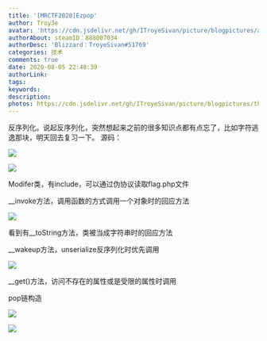 ```yaml
---
title: '[MRCTF2020]Ezpop'
author: Troy3e
avatar: 'https://cdn.jsdelivr.net/gh/ITroyeSivan/picture/blogpictures/avatar.jpg'
authorAbout: steamID：888007034
authorDesc: 'Blizzard：TroyeSivan#51769'
categories: 技术
comments: true
date: 2020-08-05 22:48:39
authorLink:
tags:
keywords:
description:
photos: https://cdn.jsdelivr.net/gh/ITroyeSivan/picture/blogpictures/thumb-1920-1091680.jpg
---
```

反序列化。说起反序列化，突然想起来之前的很多知识点都有点忘了，比如字符逃逸那块，明天回去复习一下。
源码：

![](https://cdn.jsdelivr.net/gh/ITroyeSivan/picture/blogpictures/fwagawegg.jpg)

![](https://cdn.jsdelivr.net/gh/ITroyeSivan/picture/blogpictures/20200805230718.png)

Modifer类，有include，可以通过伪协议读取flag.php文件

__invoke方法，调用函数的方式调用一个对象时的回应方法

![](https://cdn.jsdelivr.net/gh/ITroyeSivan/picture/blogpictures/20200805231007.png)

看到有__toString方法，类被当成字符串时的回应方法

__wakeup方法，unserialize反序列化时优先调用

![](https://cdn.jsdelivr.net/gh/ITroyeSivan/picture/blogpictures/20200805231117.png)

__get()方法，访问不存在的属性或是受限的属性时调用

pop链构造

![](https://cdn.jsdelivr.net/gh/ITroyeSivan/picture/blogpictures/20200805231510.png)

![](https://cdn.jsdelivr.net/gh/ITroyeSivan/picture/blogpictures/20200805234209.png)
